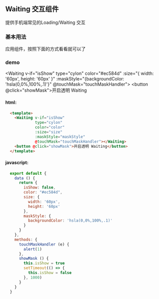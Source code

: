 <style scoped>
  .main{
    padding-left: 10px;
  }
  .inner{
    padding: 10px;
  }
  .btn{
    height: 20px;
    width: 60px;
    line-height: 20px;
    color: #fff;
    text-align: center;
    border-radius: 5px;
    margin-top: 10px;
    font-size: 12px;
    background-color: #ff5e51;
  }
</style>

## Waiting 交互组件

提供手机端常见的Loading/Waiting 交互

### 基本用法

应用组件，按照下面的方式看看就可以了

### demo

  <Waiting v-if="isShow"
           type="cylon" color="#ec584d" 
           :size="{ width: '60px', height: '60px' }"
           :maskStyle="{backgroundColor: 'hsla(0,0%,100%,.1)'}"
           @touchMask="touchMaskHandler"></Waiting> 
  <button @click="showMask">开启透明 Waiting</button>
#### html:
```html
  <template>
    <Waiting v-if="isShow"
             type="cylon"
             color="color"
             :size="size"
             :maskStyle="maskStyle"
             @touchMask="touchMaskHandler"></Waiting>
    <button @click="showMask">开启透明 Waiting</button>    
  </template>
```
#### javascript:
```js
  export default {
    data () {
      return {
        isShow: false,
        color: "#ec584d",
        size: {
          width: '60px',
          height: '60px'
        },
        maskStyle: {
          backgroundColor: 'hsla(0,0%,100%,.1)'
        }
      }
    },
    methods: {
      touchMaskHandler (e) {
        alert(1)
      },
      showMask () {
        this.isShow = true
        setTimeout(() => {
          this.isShow = false
        }, 1000)
      }
    }
  }
```
<script>
  export default {
    data () {
      return {
        isShow: false,
        color: "#ec584d",
        size: {
          width: '60px',
          height: '60px'
        },
        maskStyle: {
          backgroundColor: 'hsla(0,0%,100%,.1)'
        }
      }
    },
    methods: {
      touchMaskHandler (e) {
        alert(1)
      },
      showMask () {
        this.isShow = true
        setTimeout(() => {
          this.isShow = false
        }, 1000)
      }
    }
  }
</script>
